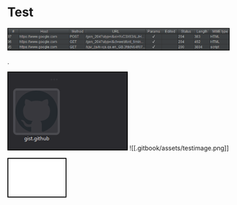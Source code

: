 # Test

![](.gitbook/assets/image%20%281%29%20%281%29.png)

.

![](.gitbook/assets/testimage.png)
![[.gitbook/assets/testimage.png]]

![](.gitbook/assets/image.png)

